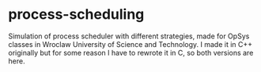 # process-scheduling
Simulation of process scheduler with different strategies, made for OpSys classes in Wroclaw University of Science and Technology.
I made it in C++ originally but for some reason I have to rewrote it in C, so both versions are here. 
